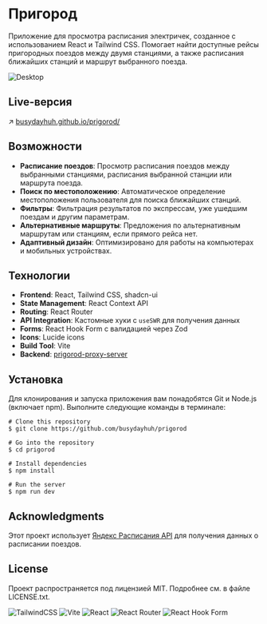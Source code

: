 # Пригород

Приложение для просмотра расписания электричек, созданное с использованием React и Tailwind CSS. Помогает найти доступные рейсы пригородных поездов между двумя станциями, а также расписания ближайших станций и маршрут выбранного поезда.

![Desktop](https://github.com/user-attachments/assets/696db1b2-0b21-462c-912b-bfcd22c52cf0)


## Live-версия
↗️ [busydayhuh.github.io/prigorod/](https://busydayhuh.github.io/prigorod/)

## Возможности

- **Расписание поездов**: Просмотр расписания поездов между выбранными станциями, расписания выбранной станции или маршрута поезда.
- **Поиск по местоположению**: Автоматическое определение местоположения пользователя для поиска ближайших станций.
- **Фильтры**: Фильтрация результатов по экспрессам, уже ушедшим поездам и другим параметрам.
- **Альтернативные маршруты**: Предложения по альтернативным маршрутам или станциям, если прямого рейса нет.
- **Адаптивный дизайн**: Оптимизировано для работы на компьютерах и мобильных устройствах.


## Технологии

- **Frontend**: React, Tailwind CSS, shadcn-ui
- **State Management**: React Context API
- **Routing**: React Router
- **API Integration**: Кастомные хуки с `useSWR` для получения данных
- **Forms**: React Hook Form с валидацией через Zod
- **Icons**: Lucide icons
- **Build Tool**: Vite
- **Backend**: [prigorod-proxy-server](https://github.com/busydayhuh/prigorod-proxy-server)

## Установка

Для клонирования и запуска приложения вам понадобятся Git и Node.js (включает npm). Выполните следующие команды в терминале:
```
# Clone this repository
$ git clone https://github.com/busydayhuh/prigorod

# Go into the repository
$ cd prigorod

# Install dependencies
$ npm install

# Run the server
$ npm run dev
```

## Acknowledgments

Этот проект использует [Яндекс Расписания API](https://yandex.ru/dev/rasp/) для получения данных о расписании поездов. 

## License

Проект распространяется под лицензией MIT. Подробнее см. в файле LICENSE.txt.

![TailwindCSS](https://img.shields.io/badge/tailwindcss-%2338B2AC.svg?style=for-the-badge&logo=tailwind-css&logoColor=white) ![Vite](https://img.shields.io/badge/vite-%23646CFF.svg?style=for-the-badge&logo=vite&logoColor=white) ![React](https://img.shields.io/badge/react-%2320232a.svg?style=for-the-badge&logo=react&logoColor=%2361DAFB) ![React Router](https://img.shields.io/badge/React_Router-CA4245?style=for-the-badge&logo=react-router&logoColor=white) ![React Hook Form](https://img.shields.io/badge/React%20Hook%20Form-%23EC5990.svg?style=for-the-badge&logo=reacthookform&logoColor=white) 
